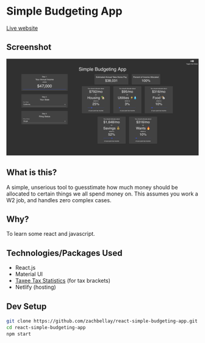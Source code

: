 # Simple Budgeting App

[Live website](https://5ff55947b70adf7a20d00078--cocky-mcclintock-5b76cc.netlify.app/)

## Screenshot
![Budgeting App Screenshot](/markdown/screenshot.png)

## What is this?
A simple, unserious tool to guesstimate how much money should be allocated to certain things we all spend money on. This assumes you work a W2 job, and handles zero complex cases.

## Why?
To learn some react and javascript.

## Technologies/Packages Used
* React.js
* Material UI 
* [Taxee Tax Statistics](https://github.com/taxee/taxee-tax-statistics) (for tax brackets)
* Netlify (hosting)



## Dev Setup

```bash
git clone https://github.com/zachbellay/react-simple-budgeting-app.git
cd react-simple-budgeting-app
npm start
```
